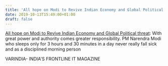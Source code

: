 ```yaml
---
title: 'All hope on Modi to Revive Indian Economy and Global Political threat'
date: 2019-10-13T15:49:00+01:00
draft: false
---
```


[All hope on Modi to Revive Indian Economy and Global Political threat](https://varindia.com/news/all-hope-on-modi-to-revive-indian-economy-and-global-political-threat#.XaM5aAFhLcA.blogger): With great power and authority comes greater responsibility. PM Narendra Modi who sleeps only for 3 hours and 30 minutes in a day never really fall sick and as a disciplined morning person  
  
VARINDIA- INDIA'S FRONTLINE IT MAGAZINE
